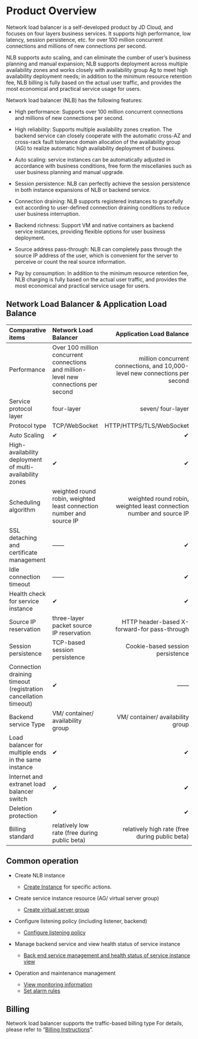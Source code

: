 # Product Overview

  Network load balancer is a self-developed product by JD Cloud, and focuses on four layers business services. It supports high performance, low latency, session persistence, etc. for over 100 million concurrent connections and millions of new connections per second.

  NLB supports auto scaling, and can eliminate the cumber of user’s business planning and manual expansion; NLB supports deployment across multiple availability zones and works closely with availability group Ag to meet high availability deployment needs; in addition to the minimum resource retention fee, NLB billing is fully based on the actual user traffic, and provides the most economical and practical service usage for users.

  Network load balancer (NLB) has the following features:

* High performance: Supports over 100 million concurrent connections and millions of new connections per second.

* High reliability: Supports multiple availability zones creation. The backend service can closely cooperate with the automatic cross-AZ and cross-rack fault tolerance domain allocation of the availability group (AG) to realize automatic high availability deployment of business.

* Auto scaling: service instances can be automatically adjusted in accordance with business conditions, free form the miscellanies such as user business planning and manual upgrade.

* Session persistence: NLB can perfectly achieve the session persistence in both instance expansions of NLB or backend service.

* Connection draining: NLB supports registered instances to gracefully exit according to user-defined connection draining conditions to reduce user business interruption.

* Backend richness: Support VM and native containers as backend service instances, providing flexible options for user business deployment.

* Source address pass-through: NLB can completely pass through the source IP address of the user, which is convenient for the server to perceive or count the real source information.

* Pay by consumption: In addition to the minimum resource retention fee, NLB charging is fully based on the actual user traffic, and provides the most economical and practical service usage for users.


## Network Load Balancer & Application Load Balance

Comparative items | Network Load Balancer| Application Load Balance |
:---|:--- |---: |
Performance	|Over 100 million concurrent connections and million-level new connections per second | million concurrent connections, and 10,000-level new connections per second |
Service protocol layer|	four-layer |seven/ four-layer |
Protocol type	|TCP/WebSocket |HTTP/HTTPS/TLS/WebSocket |
Auto Scaling	| ✔ | 	✔ |
High-availability deployment of multi-availability zones |	✔ |	✔ |
Scheduling algorithm	| weighted round robin, weighted least connection number and source IP	 | weighted round robin, weighted least connection number and source IP
SSL detaching and certificate management |	—— |	✔ |
Idle connection timeout |	—— |	✔ |
Health check for service instance | ✔ | ✔ |
Source IP reservation	| three-layer packet source IP reservation |	HTTP header-based X-forward-for pass-through
Session persistence	| TCP-based session persistence |	Cookie-based session persistence |
Connection draining timeout (registration cancellation timeout) |	✔	| —— |
Backend service Type |	 VM/ container/ availability group	| VM/ container/ availability group |
Load balancer for multiple ends in the same instance | ✔	| ✔ |
Internet and extranet load balancer switch	 | ✔ |	✔ |
Deletion protection | ✔ | ✔ |
Billing standard	 | relatively low rate (free during public beta) |	 relatively high rate (free during public beta)|

## Common operation

- Create NLB instance
  - [Create Instance](../Getting-Started/Create-Instance.md) for specific actions.
  
- Create service instance resource (AG/ virtual server group)
  - [Create virtual server group](../Operation-Guide/TargetGroup-Management.md)
	
- Configure listening policy (including listener, backend)
  - [Configure listening policy](../Operation-Guide/Listener-Management.md)
	
- Manage backend service and view health status of service instance
  - [Back end service management and health status of service instance view](../Operation-Guide/Backend-Management.md)
	
- Operation and maintenance management
  - [View monitoring information](../Operation-Guide/Monitoring.md)
  - [Set alarm rules](../Operation-Guide/Monitoring.md)

## Billing

Network load balancer supports the traffic-based billing type For details, please refer to “[Billing Instructions](../Pricing/Billing-Overview.md)”.
